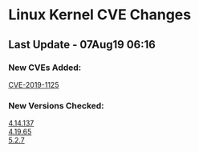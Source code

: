 
# **Linux Kernel CVE Changes**

## Last Update - 07Aug19 06:16

### **New CVEs Added:**

[CVE-2019-1125](cves/CVE-2019-1125)  


### **New Versions Checked:**

[4.14.137](streams/4.14)  
[4.19.65](streams/4.19)  
[5.2.7](streams/5.2)  


